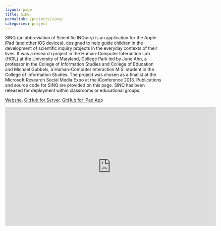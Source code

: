 ```yaml
---
layout: page
title: SINQ
permalink: /projects/sinq/
categories: project
---
```


SINQ (an abbreviation of Scientific INQuiry) is an application for the Apple iPad (and other iOS devices), designed to help guide children in the development of scientific inquiry projects in the everyday contexts of their lives. It was a research project in the Human-Computer Interaction Lab (HCIL) at the University of Maryland, College Park led by June Ahn, a professor in the College of Information Studies and College of Education and Michael Gubbels, a Human-Computer Interaction M.S. student in the College of Information Studies. The project was chosen as a finalist at the Microsoft Research Social Media Expo at the iConference 2013. Publications and source code for SINQ are provided on this page. SINQ has been released for deployment within classrooms or educational groups.

[Website](http://www.cs.umd.edu/hcil/sinq/), [GitHub for Server](https://github.com/mokogobo/sinq), [GitHub for iPad App](https://github.com/mokogobo/sinq-client)

<p><iframe width="680" height="383" src="https://www.youtube.com/embed/oVNSenyy4bI?showinfo=0" frameborder="0" allowfullscreen></iframe></p>

<!--
TODO: Include HCIL Symposium slides
TODO: Work-in-progress documentation (photos, videos)
TODO: Add timeline for project including hackathons, etc.
TODO: Add papers.
-->
